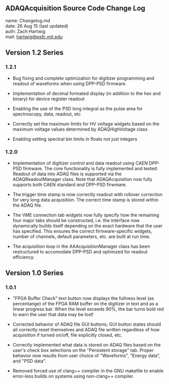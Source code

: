 ## ADAQAcquisition Source Code Change Log

name: Changelog.md  
date: 26 Aug 15 (last updated)  
auth: Zach Hartwig  
mail: hartwig@psfc.mit.edu  

## Version 1.2 Series

### 1.2.1

 - Bug fixing and complete optimization for digitizer programming and
   readout of waveforms when using DPP-PSD firmware.

 - Implementation of decimal formated display (in addition to the hex
   and binary) for device register readout

 - Enabling the use of the PSD long integral as the pulse area for
   spectroscopy, data, readout, etc

 - Correctly set the maximum limits for HV voltage widgets based on
   the maximum voltage values determined by ADAQHighVoltage class

 - Enabling setting spectral bin limits in floats not just integers


### 1.2.0

 - Implementation of digitizer control and data readout using CAEN
   DPP-PSD firmware. The core functionality is fully implemented and
   tested. Readout of data into ADAQ files is supported via the
   ADAQReadoutManager class. Note that ADAQAcquisition now fully
   supports both CAEN standard *and* DPP-PSD firwmare.

 - The trigger time stamp is now correctly readout with rollover
   correction for very long data acquisition. The correct time stamp
   is stored within the ADAQ file.

 - The VME connection tab widgets now fully specify how the remaining
   four major tabs should be constructed, i.e. the interface now
   dynamically builds itself depending on the exact hardware that the
   user has specified. This ensures the correct firmware-specific
   widgets, number of channels, default parameters, etc. are built at
   run time.

 - The acquisition loop in the AAAcquisitionManager class has been
   restructured to accomodate DPP-PSD and optimized for readout
   efficiency.


## Version 1.0 Series

### 1.0.1

 - "FPGA Buffer Check" text button now displays the fullness level (as
   percentange) of the FPGA RAM buffer on the digitizer in text and as
   a linear progress bar. When the level exceeds 90%, the bar turns
   bold red to warn the user that data may be lost!

 - Corrected behavior of ADAQ file GUI buttons; GUI button states
   should all correctly reset themselves and ADAQ file written
   regardless of how acquisition if turned on/off, file explicitly
   closed, etc.

 - Correctly implemented what data is stored on ADAQ files based on
   the user's check box selections on the "Persistent storage"
   tab. Proper behavior now results from user choice of "Waveforms",
   "Energy data", and "PSD data".

 - Removed forced use of clang++ compiler in the GNU makefile to
   enable error-less builds on systems using non-clang++ compiler.
